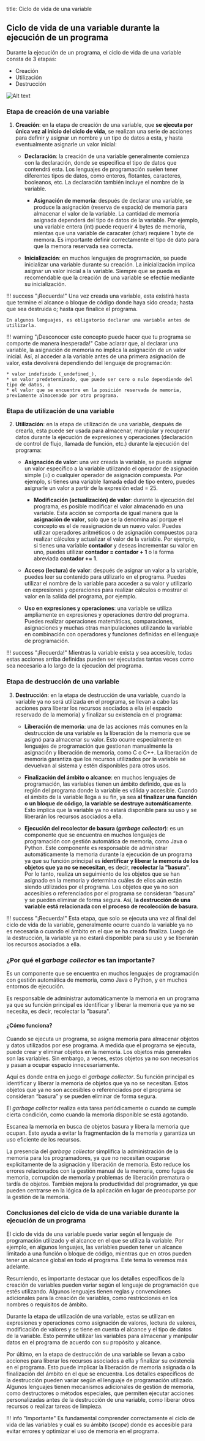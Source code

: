 title: Ciclo de vida de una variable

## Ciclo de vida de una variable durante la ejecución de un programa

Durante la ejecución de un programa, el ciclo de vida de una variable consta de 3 etapas:
* Creación
* Utilización
* Destrucción

![Alt text](imagenes/ciclo-de-vida-de-una-variable.png)

### Etapa de creación de una variable

1. **Creación**: en la etapa de creación de una variable, que **se ejecuta por única vez al inicio del ciclo de vida**, se realizan una serie de acciones para definir y asignar un nombre y un tipo de datos a esta, y hasta eventualmente asignarle un valor inicial:

    * **Declaración**: la creación de una variable generalmente comienza con la declaración, donde se especifica el tipo de datos que contendrá esta. Los lenguajes de programación suelen tener diferentes tipos de datos, como enteros, flotantes, caracteres, booleanos, etc. La declaración también incluye el nombre de la variable. 
    
        * **Asignación de memoria**: después de declarar una variable, se produce la asignación (reserva de espacio) de memoria para almacenar el valor de la variable. La cantidad de memoria asignada dependerá del tipo de datos de la variable. Por ejemplo, una variable entera (int) puede requerir 4 bytes de memoria, mientas que una variable de caracater (char) requiere 1 byte de memora. Es importante definir correctamente el tipo de dato para que la memora reservada sea correcta.
    
    * **Inicialización**: en muchos lenguajes de programación, se puede inicializar una variable durante su creación. La inicialización implica asignar un valor inicial a la variable. Siempre que se pueda es recomendable que la creación de una variable se efectúe mediante su inicialización. 

!!! success "¡Recuerda!"
    Una vez creada una variable, esta existirá hasta que termine el alcance o bloque de código donde haya sido creada; hasta que sea destruida o; hasta que finalice el programa.

    En algunos lenguajes, es obligatorio declarar una variable antes de utilizarla. 

!!! warning "¡Desconocer este concepto puede hacer que tu programa se comporte de manera inesperada!"
    Cabe aclarar que, al declarar una variable, la asignación de memoria no implica la asignación de un valor inicial. Así, al acceder a la variable antes de una primera asignación de valor, esta devolverá dependiendo del lenguaje de programación:

    * valor indefinido (_undefined_), 
    * un valor predeterminado, que puede ser cero o nulo dependiendo del tipo de datos, o 
    * el valor que se encuentre en la posición reservada de memoria, previamente almacenado por otro programa.

### Etapa de utilización de una variable

2. **Utilización**: en la etapa de utilización de una variable, después de crearla, esta puede ser usada para almacenar, manipular y recuperar datos durante la ejecución de expresiones y operaciones (declaración de control de flujo, llamada de función, etc.) durante la ejecución del programa:

    * **Asignación de valor**: una vez creada la variable, se puede asignar un valor específico a la variable utilizando el operador de asignación simple (=) o cualquier operador de asignación compuesta. Por ejemplo, si tienes una variable llamada edad de tipo entero, puedes asignarle un valor a partir de la expresión edad = 25.

      * **Modificación (actualización) de valor**: durante la ejecución del programa, es posible modificar el valor almacenado en una variable. Esta acción se comporta de igual manera que la **asignación de valor**, solo que se la denomina así porque el concepto es el de reasignación de un nuevo valor. Puedes utilizar operadores aritméticos o de asignación compuestos para realizar cálculos y actualizar el valor de la variable. Por ejemplo, si tienes una variable **contador** y deseas incrementar su valor en uno, puedes utilizar **contador = contador + 1** o la forma abreviada **contador += 1**.

    * **Acceso (lectura) de valor**: después de asignar un valor a la variable, puedes leer su contenido para utilizarlo en el programa. Puedes utilizar el nombre de la variable para acceder a su valor y utilizarlo en expresiones y operaciones para realizar cálculos o mostrar el valor en la salida del programa, por ejemplo.

    * **Uso en expresiones y operaciones**: una variable se utiliza ampliamente en expresiones y operaciones dentro del programa. Puedes realizar operaciones matemáticas, comparaciones, asignaciones y muchas otras manipulaciones utilizando la variable en combinación con operadores y funciones definidas en el lenguaje de programación.

!!! success "¡Recuerda!"
    Mientras la variable exista y sea accesible, todas estas acciones arriba definidas pueden ser ejecutadas tantas veces como sea necesario a lo largo de la ejecución del programa.

### Etapa de destrucción de una variable

3. **Destrucción**: en la etapa de destrucción de una variable, cuando la variable ya no será utilizada en el programa, se llevan a cabo las acciones para liberar los recursos asociados a ella (el espacio reservado de la memoria) y finalizar su existencia en el programa:

    * **Liberación de memoria**: una de las acciones más comunes en la destrucción de una variable es la liberación de la memoria que se asignó para almacenar su valor. Esto ocurre especialmente en lenguajes de programación que gestionan manualmente la asignación y liberación de memoria, como C o C++. La liberación de memoria garantiza que los recursos utilizados por la variable se devuelvan al sistema y estén disponibles para otros usos.

    * **Finalización del ámbito o alcance**: en muchos lenguajes de programación, las variables tienen un ámbito definido, que es la región del programa donde la variable es válida y accesible. Cuando el ámbito de la variable llega a su fin, ya sea **al finalizar una función o un bloque de código, la variable se destruye automáticamente**. Esto implica que la variable ya no estará disponible para su uso y se liberarán los recursos asociados a ella.

    * **Ejecución del recolector de basura (_garbage collector_)**: es un componente que se encuentra en muchos lenguajes de programación con gestión automática de memoria, como Java o Python. Este componente es responsable de administrar automáticamente la memoria durante la ejecución de un programa ya que su función principal es **identificar y liberar la memoria de los objetos que ya no se necesitan**, es decir, **recolectar la "basura"**. Por lo tanto, realiza un seguimiento de los objetos que se han asignado en la memoria y determina cuáles de ellos aún están siendo utilizados por el programa. Los objetos que ya no son accesibles o referenciados por el programa se consideran “basura” y se pueden eliminar de forma segura. Así, **la destrucción de una variable está relacionada con el proceso de recolección de basura**.

!!! success "¡Recuerda!"
    Esta etapa, que solo se ejecuta una vez al final del ciclo de vida de la variable, generalmente ocurre cuando la variable ya no es necesaria o cuando el ámbito en el que se ha creado finaliza. Luego de la destrucción, la variable ya no estará disponible para su uso y se liberarán los recursos asociados a ella.

### ¿Por qué el _garbage collector_ es tan importante?

Es un componente que se encuentra en muchos lenguajes de programación con gestión automática de memoria, como Java o Python, y en muchos entornos de ejecución. 

Es responsable de administrar automáticamente la memoria en un programa ya que su función principal es identificar y liberar la memoria que ya no se necesita, es decir, recolectar la "basura". 

#### ¿Cómo funciona?

Cuando se ejecuta un programa, se asigna memoria para almacenar objetos y datos utilizados por ese programa. A medida que el programa se ejecuta, puede crear y eliminar objetos en la memoria. Los objetos más generales son las variables. Sin embargo, a veces, estos objetos ya no son necesarios y pasan a ocupar espacio innecesariamente.

Aquí es donde entra en juego el _garbage collector_. Su función principal es identificar y liberar la memoria de objetos que ya no se necesitan. Estos objetos que ya no son accesibles o referenciados por el programa se consideran “basura” y se pueden eliminar de forma segura.

El _garbage collector_ realiza esta tarea periódicamente o cuando se cumple cierta condición, como cuando la memoria disponible se está agotando. 

Escanea la memoria en busca de objetos basura y libera la memoria que ocupan. Esto ayuda a evitar la fragmentación de la memoria y garantiza un uso eficiente de los recursos.

La presencia del _garbage collector_ simplifica la administración de la memoria para los programadores, ya que no necesitan ocuparse explícitamente de la asignación y liberación de memoria. Esto reduce los errores relacionados con la gestión manual de la memoria, como fugas de memoria, corrupción de memoria y problemas de liberación prematura o tardía de objetos. También mejora la productividad del programador, ya que pueden centrarse en la lógica de la aplicación en lugar de preocuparse por la gestión de la memoria.

### Conclusiones del ciclo de vida de una variable durante la ejecución de un programa

El ciclo de vida de una variable puede variar según el lenguaje de programación utilizado y el alcance en el que se utiliza la variable. Por ejemplo, en algunos lenguajes, las variables pueden tener un alcance limitado a una función o bloque de código, mientras que en otros pueden tener un alcance global en todo el programa. Este tema lo veremos más adelante.

Resumiendo, es importante destacar que los detalles específicos de la creación de variables pueden variar según el lenguaje de programación que estés utilizando. Algunos lenguajes tienen reglas y convenciones adicionales para la creación de variables, como restricciones en los nombres o requisitos de ámbito.

Durante la etapa de utilización de una variable, estas se utilizan en expresiones y operaciones como asignación de valores, lectura de valores, modificación de valores y se tiene en cuenta el alcance y el tipo de datos de la variable. Esto permite utilizar las variables para almacenar y manipular datos en el programa de acuerdo con su propósito y alcance.

Por último, en la etapa de destrucción de una variable se llevan a cabo acciones para liberar los recursos asociados a ella y finalizar su existencia en el programa. Esto puede implicar la liberación de memoria asignada o la finalización del ámbito en el que se encuentra. Los detalles específicos de la destrucción pueden variar según el lenguaje de programación utilizado. Algunos lenguajes tienen mecanismos adicionales de gestión de memoria, como destructores o métodos especiales, que permiten ejecutar acciones personalizadas antes de la destrucción de una variable, como liberar otros recursos o realizar tareas de limpieza.

!!! info "Importante"
    Es fundamental comprender correctamente el ciclo de vida de las variables y cuál es su ámbito (_scope_) donde es accesible para evitar errores y optimizar el uso de memoria en el programa.
